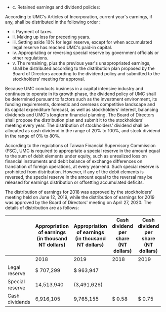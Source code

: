 - c. Retained earnings and dividend policies:

According to UMC's Articles of Incorporation, current year's earnings, if any, shall be distributed in the following order :

- i. Payment of taxes.
- ii. Making up loss for preceding years.
- iii. Setting aside 10% for legal reserve, except for when accumulated legal reserve has reached UMC's paid-in capital.
- iv. Appropriating or reversing special reserve by government officials or other regulations.
- v. The remaining, plus the previous year's unappropriated earnings, shall be distributed according to the distribution plan proposed by the Board of Directors according to the dividend policy and submitted to the stockholders' meeting for approval.

Because UMC conducts business in a capital intensive industry and continues to operate in its growth phase, the dividend policy of UMC shall be determined pursuant to factors such as the investment environment, its funding requirements, domestic and overseas competitive landscape and its capital expenditure forecast, as well as stockholders' interest, balancing dividends and UMC's longterm financial planning. The Board of Directors shall propose the distribution plan and submit it to the stockholders' meeting every year. The distribution of stockholders' dividend shall be allocated as cash dividend in the range of 20% to 100%, and stock dividend in the range of 0% to 80%.

According to the regulations of Taiwan Financial Supervisory Commission (FSC), UMC is required to appropriate a special reserve in the amount equal to the sum of debit elements under equity, such as unrealized loss on financial instruments and debit balance of exchange differences on translation of foreign operations, at every year-end. Such special reserve is prohibited from distribution. However, if any of the debit elements is reversed, the special reserve in the amount equal to the reversal may be released for earnings distribution or offsetting accumulated deficits.

The distribution of earnings for 2018 was approved by the stockholders' meeting held on June 12, 2019, while the distribution of earnings for 2019 was approved by the Board of Directors' meeting on April 27, 2020. The details of distribution are as follows:

|                 | Appropriation of earnings (in thousand NT dollars)   | Appropriation of earnings (in thousand NT dollars)   | Cash dividend per share (NT dollars)   | Cash dividend per share (NT dollars)   |
|-----------------|------------------------------------------------------|------------------------------------------------------|----------------------------------------|----------------------------------------|
|                 | 2018                                                 | 2019                                                 | 2018                                   | 2019                                   |
| Legal reserve   | $ 707,299                                            | $ 963,947                                            |                                        |                                        |
| Special reserve | 14,513,940                                           | (3,491,626)                                          |                                        |                                        |
| Cash dividends  | 6,916,105                                            | 9,765,155                                            | $ 0.58                                 | $ 0.75                                 |